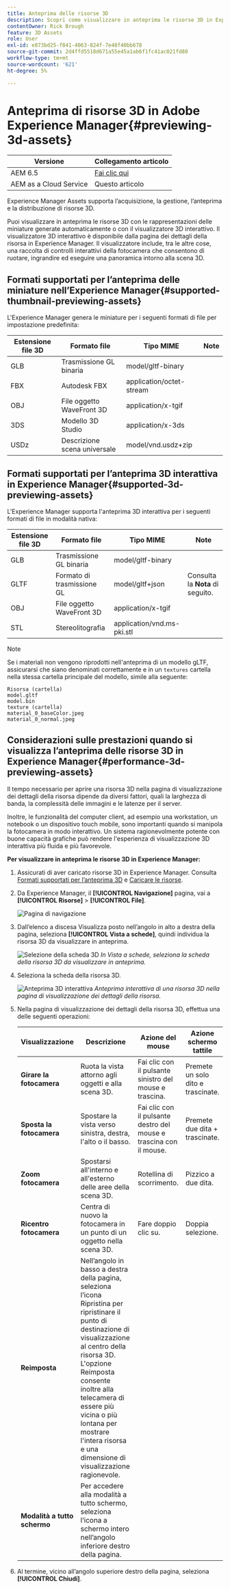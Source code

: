 ```yaml
---
title: Anteprima delle risorse 3D
description: Scopri come visualizzare in anteprima le risorse 3D in Experience Manager.
contentOwner: Rick Brough
feature: 3D Assets
role: User
exl-id: e873bd25-f841-4063-824f-7e48f40bb678
source-git-commit: 2d4ffd5518d671a55e45a1ab6f1fc41ac021fd80
workflow-type: tm+mt
source-wordcount: '621'
ht-degree: 5%

---
```


# Anteprima di risorse 3D in Adobe Experience Manager{#previewing-3d-assets}

| Versione | Collegamento articolo |
| -------- | ---------------------------- |
| AEM 6.5 | [Fai clic qui](https://experienceleague.adobe.com/docs/experience-manager-65/assets/using/previewing-3d-assets.html?lang=it) |
| AEM as a Cloud Service | Questo articolo |

Experience Manager Assets supporta l’acquisizione, la gestione, l’anteprima e la distribuzione di risorse 3D.

Puoi visualizzare in anteprima le risorse 3D con le rappresentazioni delle miniature generate automaticamente o con il visualizzatore 3D interattivo. Il visualizzatore 3D interattivo è disponibile dalla pagina dei dettagli della risorsa in Experience Manager. Il visualizzatore include, tra le altre cose, una raccolta di controlli interattivi della fotocamera che consentono di ruotare, ingrandire ed eseguire una panoramica intorno alla scena 3D.

<!-- See also [Working with 3D assets in Dynamic Media](/help/assets/dynamic-media/assets-3d.md). -->

## Formati supportati per l’anteprima delle miniature nell’Experience Manager{#supported-thumbnail-previewing-assets}

L&#39;Experience Manager genera le miniature per i seguenti formati di file per impostazione predefinita:

| Estensione file 3D | Formato file | Tipo MIME | Note |
|---|---|---|---|
| GLB | Trasmissione GL binaria | model/gltf-binary |  |
| FBX | Autodesk FBX | application/octet-stream |  |
| OBJ | File oggetto WaveFront 3D | application/x-tgif |  |
| 3DS | Modello 3D Studio | application/x-3ds |  |
| USDz | Descrizione scena universale | model/vnd.usdz+zip |  |

## Formati supportati per l’anteprima 3D interattiva in Experience Manager{#supported-3d-previewing-assets}

L&#39;Experience Manager supporta l&#39;anteprima 3D interattiva per i seguenti formati di file in modalità nativa:

| Estensione file 3D | Formato file | Tipo MIME | Note |
|---|---|---|---|
| GLB | Trasmissione GL binaria | model/gltf-binary |  |
| GLTF | Formato di trasmissione GL | model/gltf+json | Consulta la **Nota** di seguito. |
| OBJ | File oggetto WaveFront 3D | application/x-tgif |  |
| STL | Stereolitografia | application/vnd.ms-pki.stl |  |


>[!NOTE]
>
>Se i materiali non vengono riprodotti nell&#39;anteprima di un modello gLTF, assicurarsi che siano denominati correttamente e in un `textures` cartella nella stessa cartella principale del modello, simile alla seguente:

    Risorsa (cartella)
    model.gltf
    model.bin
    texture (cartella)
    material_0_baseColor.jpeg
    material_0_normal.jpeg

## Considerazioni sulle prestazioni quando si visualizza l’anteprima delle risorse 3D in Experience Manager{#performance-3d-previewing-assets}

Il tempo necessario per aprire una risorsa 3D nella pagina di visualizzazione dei dettagli della risorsa dipende da diversi fattori, quali la larghezza di banda, la complessità delle immagini e le latenze per il server.

Inoltre, le funzionalità del computer client, ad esempio una workstation, un notebook o un dispositivo touch mobile, sono importanti quando si manipola la fotocamera in modo interattivo. Un sistema ragionevolmente potente con buone capacità grafiche può rendere l&#39;esperienza di visualizzazione 3D interattiva più fluida e più favorevole.

**Per visualizzare in anteprima le risorse 3D in Experience Manager:**

1. Assicurati di aver caricato risorse 3D in Experience Manager.
Consulta [Formati supportati per l’anteprima 3D](#supported-3d-previewing-assets) e [Caricare le risorse](/help/assets/manage-digital-assets.md#uploading-assets).
1. Da Experience Manager, il **[!UICONTROL Navigazione]** pagina, vai a **[!UICONTROL Risorse]** > **[!UICONTROL File]**.

   ![Pagina di navigazione](/help/assets/dynamic-media/assets/navigation-assets.png)

1. Dall’elenco a discesa Visualizza posto nell’angolo in alto a destra della pagina, seleziona **[!UICONTROL Vista a schede]**, quindi individua la risorsa 3D da visualizzare in anteprima.

   ![Selezione della scheda 3D](/help/assets/dynamic-media/assets/3d-card-select.png)
   _In Vista a schede, seleziona la scheda della risorsa 3D da visualizzare in anteprima._

1. Seleziona la scheda della risorsa 3D.

   ![Anteprima 3D interattiva](/help/assets/dynamic-media/assets/3d-preview.png)
   _Anteprima interattiva di una risorsa 3D nella pagina di visualizzazione dei dettagli della risorsa._
1. Nella pagina di visualizzazione dei dettagli della risorsa 3D, effettua una delle seguenti operazioni:

   | Visualizzazione | Descrizione | Azione del mouse | Azione schermo tattile |
   | --- | --- | --- | --- |
   | **Girare la fotocamera** | Ruota la vista attorno agli oggetti e alla scena 3D. | Fai clic con il pulsante sinistro del mouse e trascina. | Premete un solo dito e trascinate. |
   | **Sposta la fotocamera** | Spostare la vista verso sinistra, destra, l&#39;alto o il basso. | Fai clic con il pulsante destro del mouse e trascina con il mouse. | Premete due dita + trascinate. |
   | **Zoom fotocamera** | Spostarsi all&#39;interno e all&#39;esterno delle aree della scena 3D. | Rotellina di scorrimento. | Pizzico a due dita. |
   | **Ricentro fotocamera** | Centra di nuovo la fotocamera in un punto di un oggetto nella scena 3D. | Fare doppio clic su. | Doppia selezione. |
   | **Reimposta** | Nell’angolo in basso a destra della pagina, seleziona l’icona Ripristina per ripristinare il punto di destinazione di visualizzazione al centro della risorsa 3D. L&#39;opzione Reimposta consente inoltre alla telecamera di essere più vicina o più lontana per mostrare l&#39;intera risorsa e una dimensione di visualizzazione ragionevole. |   |   |
   | **Modalità a tutto schermo** | Per accedere alla modalità a tutto schermo, seleziona l’icona a schermo intero nell’angolo inferiore destro della pagina. |   |   |

1. Al termine, vicino all’angolo superiore destro della pagina, seleziona **[!UICONTROL Chiudi]**.
